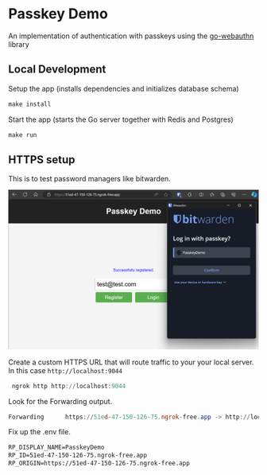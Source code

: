 # Passkey Demo

An implementation of authentication with passkeys using the [go-webauthn](https://github.com/go-webauthn/webauthn) library

## Local Development

Setup the app (installs dependencies and initializes database schema)

```powershell
make install
```

Start the app (starts the Go server together with Redis and Postgres)

```powershell
make run
```

## HTTPS setup

This is to test password managers like bitwarden.

![alt text](bitwarden-login.png)

Create a custom HTTPS URL that will route traffic to your your local server. In this case `http://localhost:9044`

```powershell
 ngrok http http://localhost:9044
```

Look for the Forwarding output.

```powershell
Forwarding      https://51ed-47-150-126-75.ngrok-free.app -> http://localhost:9044
```

Fix up the .env file.

```env
RP_DISPLAY_NAME=PasskeyDemo
RP_ID=51ed-47-150-126-75.ngrok-free.app
RP_ORIGIN=https://51ed-47-150-126-75.ngrok-free.app
```
